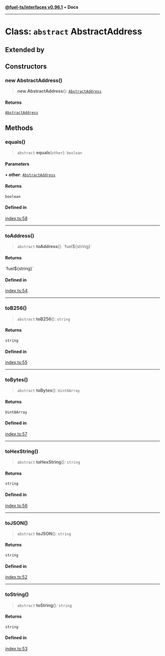 [**@fuel-ts/interfaces v0.96.1**](../index.md) • **Docs**

***

# Class: `abstract` AbstractAddress

## Extended by

## Constructors

### new AbstractAddress()

> **new AbstractAddress**(): [`AbstractAddress`](AbstractAddress.md)

#### Returns

[`AbstractAddress`](AbstractAddress.md)

## Methods

### equals()

> `abstract` **equals**(`other`): `boolean`

#### Parameters

• **other**: [`AbstractAddress`](AbstractAddress.md)

#### Returns

`boolean`

#### Defined in

[index.ts:58](https://github.com/FuelLabs/fuels-ts/blob/2d42dc2cd8ad9160914de24e3ddf50045f8b0f24/packag./src/index.ts#L58)

***

### toAddress()

> `abstract` **toAddress**(): \`fuel$\{string\}\`

#### Returns

\`fuel$\{string\}\`

#### Defined in

[index.ts:54](https://github.com/FuelLabs/fuels-ts/blob/2d42dc2cd8ad9160914de24e3ddf50045f8b0f24/packag./src/index.ts#L54)

***

### toB256()

> `abstract` **toB256**(): `string`

#### Returns

`string`

#### Defined in

[index.ts:55](https://github.com/FuelLabs/fuels-ts/blob/2d42dc2cd8ad9160914de24e3ddf50045f8b0f24/packag./src/index.ts#L55)

***

### toBytes()

> `abstract` **toBytes**(): `Uint8Array`

#### Returns

`Uint8Array`

#### Defined in

[index.ts:57](https://github.com/FuelLabs/fuels-ts/blob/2d42dc2cd8ad9160914de24e3ddf50045f8b0f24/packag./src/index.ts#L57)

***

### toHexString()

> `abstract` **toHexString**(): `string`

#### Returns

`string`

#### Defined in

[index.ts:56](https://github.com/FuelLabs/fuels-ts/blob/2d42dc2cd8ad9160914de24e3ddf50045f8b0f24/packag./src/index.ts#L56)

***

### toJSON()

> `abstract` **toJSON**(): `string`

#### Returns

`string`

#### Defined in

[index.ts:52](https://github.com/FuelLabs/fuels-ts/blob/2d42dc2cd8ad9160914de24e3ddf50045f8b0f24/packag./src/index.ts#L52)

***

### toString()

> `abstract` **toString**(): `string`

#### Returns

`string`

#### Defined in

[index.ts:53](https://github.com/FuelLabs/fuels-ts/blob/2d42dc2cd8ad9160914de24e3ddf50045f8b0f24/packag./src/index.ts#L53)
